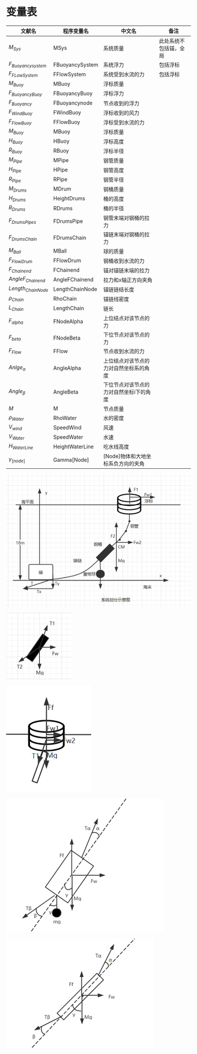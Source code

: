 # 变量表

| 文献名               | 程序变量名      | 中文名                                  | 备注                   |
| -------------------- | --------------- | --------------------------------------- | ---------------------- |
| $M_{Sys}$            | MSys            | 系统质量                                | 此处系统不包括锚，全局 |
| $F_{Buoyancysystem}$ | FBuoyancySystem | 系统浮力                                | 包括浮标               |
| $F_{FLowSystem}$     | FFlowSystem     | 系统受到水流的力                        | 包括浮标               |
| $M_{Buoy}$           | MBuoy           | 浮标质量                                |                        |
| $F_{BuoyancyBuoy}$   | FBuoyancyBuoy   | 浮标浮力                                |                        |
| $F_{Buoyancy}$       | FBuoyancynode   | 节点收到的浮力                          |                        |
| $F_{WindBuoy}$       | FWindBuoy       | 浮标收到的风力                          |                        |
| $F_{FlowBuoy}$       | FFlowBuoy       | 浮标受到水流的力                        |                        |
| $M_{Buoy}$           | MBuoy           | 浮标质量                                |                        |
| $H_{Buoy}$           | HBuoy           | 浮标高度                                |                        |
| $R_{Buoy}$           | RBuoy           | 浮标半径                                |                        |
| $M_{Pipe}$           | MPipe           | 钢管质量                                |                        |
| $H_{Pipe}$           | HPipe           | 钢管高度                                |                        |
| $R_{Pipe}$           | RPipe           | 钢管半径                                |                        |
| $M_{Drums}$           | MDrum           | 钢桶质量                                |                        |
| $H_{Drums}$          | HeightDrums     | 桶的高度                                |                        |
| $R_{Drums}$          | RDrums          | 桶的半径                                |                        |
| $F_{DrumsPipes}$     | FDrumsPipe      | 钢管末端对钢桶的拉力                    |                        |
| $F_{DrumsChain}$     | FDrumsChain     | 锚链末端对钢桶的拉力                    |                        |
| $M_{Ball}$           | MBall           | 球的质量                                |                        |
| $F_{FlowDrum}$       | FFlowDrum       | 钢桶收到水流的力                        |                        |
| $F_{Chainend}$       | FChainend       | 锚对锚链末端的拉力                      |                        |
| $AngleF_{Chainend}$  | AngleFChainend  | 拉力和x轴正方向夹角                     |                        |
| $Length_{ChainNode}$ | LengthChainNode | 锚链链结长度                            |                        |
| $\rho_{Chain}$       | RhoChain        | 锚链线密度                              |                        |
| $L_{Chain}$          | LengthChain     | 链长                                    |                        |
| $F_{alpha}$          | FNodeAlpha      | 上位结点对该节点的力                    |                        |
| $F_{beta}$           | FNodeBeta       | 下位节点对该节点的力                    |                        |
| $F_{Flow}$           | FFlow           | 节点收到水流的力                        |                        |
| $Anlge_{\alpha}$     | AngleAlpha      | 上位结点对该节点的力对自然坐标系的角度  |                        |
| $Angle_{\beta}$      | AngleBeta       | 下位节点对该节点的力对自然坐标i下的角度 |                        |
| $M$                  | M               | 节点质量                                |                        |
| $\rho_{Water}$       | RhoWater        | 水的密度                                |                        |
| $V_{wind}$           | SpeedWind       | 风速                                    |                        |
| $V_{Water}$          | SpeedWater      | 水速                                    |                        |
| $H_{WaterLine}$      | HeightWaterLine | 吃水线高度                              |                        |
| $\gamma_{[node]}$    | Gamma[Node]     | [Node]物体和大地坐标系负方向的夹角      |                        |

![1562244310083](变量表/1562244310083.png)

![1562245389305](变量表/1562245389305.png)

![1562245466832](变量表/1562245466832.png)

![1562290995848](变量表/1562290995848.png)

![1562291009816](变量表/1562291009816.png)